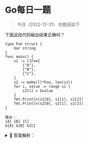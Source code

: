 # Go每日一题

> 今日（2022-12-31） 的题目如下

下面这段代码输出结果正确吗？

```golang
type Foo struct {
	bar string
}
func main() {
	s1 := []Foo{
		{"A"},
		{"B"},
		{"C"},
	}
	s2 := make([]*Foo, len(s1))
	for i, value := range s1 {
		s2[i] = &value
	}
	fmt.Println(s1[0], s1[1], s1[2])
	fmt.Println(s2[0], s2[1], s2[2])
}
```

```golang
输出：
{A} {B} {C}
&{A} &{B} &{C}
```

<details>
<summary style="cursor: pointer">🔑 答案解析：</summary>
<div>

参考答案及解析：s2 的输出结果错误。

s2 的输出是 &{C} &{C} &{C}，在前面题目我们提到过，for range 使用短变量声明(:=)的形式迭代变量时，变量 i、value 在每次循环体中都会被重用，而不是重新声明。所以 s2 每次填充的都是临时变量 value 的地址，而在最后一次循环中，value 被赋值为{c}。因此，s2 输出的时候显示出了三个 &{c}。

可行的解决办法如下：

```golang
for i := range s1 {
	s2[i] = &s1[i]
}
```

</div>
</details>